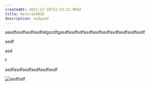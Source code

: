```yaml
---
createdAt: 2022-12-28T11:53:12.904Z
title: RestraSdASD
description: asdgasd
---
```

aa﻿sdfasdfasdfasdfatgszdfgasdfasdfsdfasdfasdfasdfasdfasdfasdfasdf

a﻿sdf

a﻿sd

f﻿

a﻿sdfasdfasdfasdfasdfasdf

![asdfsdf](/img/placeholder-320x180.png "asdfasdf")